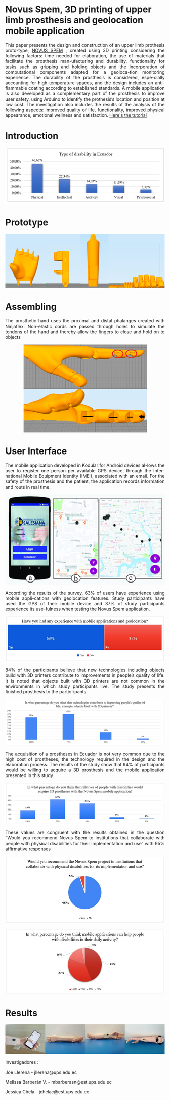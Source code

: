 # Novus Spem, 3D printing of upper limb prosthesis and geolocation mobile application 
<p align="justify"> This paper presents the design and construction of an upper limb prothesis proto-type, 
  <a href="https://n9.cl/48g7">NOVUS SPEM</a> , created using 3D printing considering the following factors: time needed for elaboration, the use of materials that facilitate the prosthesis man-ufacturing and durability, functionality for tasks such as gripping and holding objects and the incorporation of computational components adapted for a geoloca-tion monitoring experience.  The durability of the prosthesis is considered, espe-cially accounting for high-temperature spaces, and the design includes an anti-flammable coating according to established standards. A mobile application is also developed as a complementary part of the prosthesis to improve user safety, using Arduino to identify the prothesis’s location and position at low cost.  The investigation also includes the results of the analysis of the following aspects: improved quality of life, functionality, improved physical appearance, emotional wellness and satisfaction.
<a href="https://youtu.be/j3BNdaQn4N0">Here's the tutorial</a></p>


# Introduction 
<p align="justify"></p>
<p align="center"> <img src="https://github.com/MelissaBarberan/NOVUS-SPEM/blob/master/RESOURCES/1.PNG"></p>

# Prototype
<p align="justify"></p>
<p align="center"> <img src="https://github.com/MelissaBarberan/NOVUS-SPEM/blob/master/RESOURCES/prototype.png"></p>

# Assembling
<p align="justify">The prosthetic hand uses the proximal and distal phalanges created with Ninjaflex.  Non-elastic cords are passed through holes to simulate the tendons of the hand and thereby allow the fingers to close and hold on to objects </p>
<p align="center"> <img src="https://github.com/MelissaBarberan/NOVUS-SPEM/blob/master/RESOURCES/Assembling.png"></p>

# User Interface
<p align="justify">The mobile application developed in Kodular  for Android devices al-lows the user to register one person per available GPS device, through the Inter-national Mobile Equipment Identity (IMEI), associated with an email. For the safety of the prosthesis and the patient, the application records information and routs in real time.</p>
<p align="center"> <img src="https://github.com/MelissaBarberan/NOVUS-SPEM/blob/master/RESOURCES/applicative.jpg"></p>
<p align="justify">According the results of the survey, 63% of users have experience using mobile appli-cations with geolocation features. Study participants have used the GPS of their mobile device and 37% of study participants experience its use-fulness when testing the Novus Spem application.</p>
<p align="center"> <img src="https://github.com/MelissaBarberan/NOVUS-SPEM/blob/master/RESOURCES/1.jpg"></p>
<p align="justify">84% of the participants believe that new technologies including objects build with 3D printers contribute to improvements in people’s quality of life.   It is noted that objects built with 3D printers are not common in the environments in which study participants live.  The study presents the finished prosthesis to the partic-ipants. </p>
<p align="center"> <img src="https://github.com/MelissaBarberan/NOVUS-SPEM/blob/master/RESOURCES/2.jpg"></p>
<p align="justify">The acquisition of a prostheses in Ecuador is not very common due to the high cost of prostheses, the technology required in the design and the elaboration process.  The results of the study show that 94% of participants would be willing to acquire a 3D prosthesis and the mobile application presented in this study </p>
<p align="center"> <img src="https://github.com/MelissaBarberan/NOVUS-SPEM/blob/master/RESOURCES/3.jpg"></p>
<p align="justify">These values are congruent with the results obtained in the question “Would you recommend Novus Spem to institutions that collaborate with people with physical disabilities for their implementation and use” with 95% affirmative responses</p>
<p align="center"> <img src="https://github.com/MelissaBarberan/NOVUS-SPEM/blob/master/RESOURCES/4.jpg"></p>
<p align="justify"></p>
<p align="center"> <img src="https://github.com/MelissaBarberan/NOVUS-SPEM/blob/master/RESOURCES/5.jpg"></p>

# Results
<p align="justify"></p>
<p align="center"> <img src="https://github.com/MelissaBarberan/NOVUS-SPEM/blob/master/RESOURCES/results.png"></p>



Investigadores :</p>
<p>
    Joe Llerena - jllerena@ups.edu.ec 
</p>
<p>
    Melissa Barberán V. - mbarberasn@est.ups.edu.ec
</p>
<p>
    Jessica Chela - jchelac@est.ups.edu.ec
</p>


